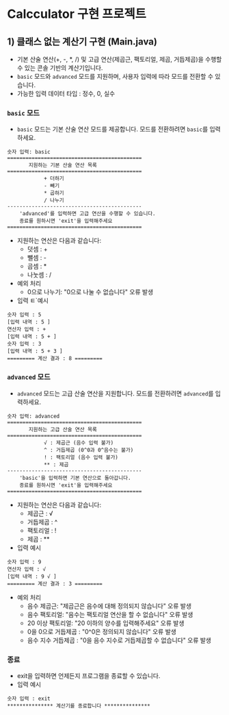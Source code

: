 # Calcculator 구현 프로젝트
## 1) 클래스 없는 계산기 구현 (Main.java)
- 기본 산술 연산(+, -, *, /) 및 고급 연산(제곱근, 팩토리얼, 제곱, 거듭제곱)을 수행할 수 있는 콘솔 기반의 계산기입니다. 
- `basic` 모드와 `advanced` 모드를 지원하며, 사용자 입력에 따라 모드를 전환할 수 있습니다.
- 가능한 입력 데이터 타입 : 정수, 0, 실수
### `basic` 모드
- `basic` 모드는 기본 산술 연산 모드를 제공합니다. 모드를 전환하려면 `basic`를 입력하세요.
```text
숫자 입력: basic
============================================
       지원하는 기본 산술 연산 목록
============================================
            + 더하기
            - 빼기
            * 곱하기
            / 나누기
--------------------------------------------
    'advanced'를 입력하면 고급 연산을 수행할 수 있습니다.
    종료를 원하시면 'exit'을 입력해주세요
============================================
```
- 지원하는 연산은 다음과 같습니다:
  - 덧셈 : + 
  - 뺄셈 : -
  - 곱셈 : *
  - 나눗셈 : /
- 예외 처리
  - 0으로 나누기: "0으로 나눌 수 없습니다" 오류 발생
- 입력 ㅌ`예시
```text
숫자 입력 : 5
[입력 내역 : 5 ]
연산자 입력 : +
[입력 내역 : 5 + ]
숫자 입력 : 3
[입력 내역 : 5 + 3 ]
========= 계산 결과 : 8 =========

```
### `advanced` 모드
- `advanced` 모드는 고급 산술 연산을 지원합니다. 모드를 전환하려면 `advanced`를 입력하세요.
```text
숫자 입력: advanced
============================================
       지원하는 고급 산술 연산 목록
============================================
            √ : 제곱근 (음수 입력 불가)
            ^ : 거듭제곱 (0^0과 0^음수는 불가)
            ! : 팩토리얼 (음수 입력 불가)
            ** : 제곱
--------------------------------------------
    'basic'을 입력하면 기본 연산으로 돌아갑니다.
    종료를 원하시면 'exit'을 입력해주세요
============================================
```
- 지원하는 연산은 다음과 같습니다:
  - 제곱근 : √
  - 거듭제곱 : ^
  - 팩토리얼 : !
  - 제곱 : **
- 입력 예시
```text
숫자 입력 : 9
연산자 입력 : √
[입력 내역 : 9 √ ]
========= 계산 결과 : 3 =========
```
- 예외 처리
  - 음수 제곱근: "제곱근은 음수에 대해 정의되지 않습니다" 오류 발생
  - 음수 팩토리얼: "음수는 팩토리얼 연산을 할 수 없습니다" 오류 발생
  - 20 이상 팩토리얼: "20 이하의 양수를 입력해주세요" 오류 발생
  - 0을 0으로 거듭제곱 : "0^0은 정의되지 않습니다" 오류 발생
  - 음수 지수 거듭제곱 : "0을 음수 지수로 거듭제곱할 수 없습니다" 오류 발생
### 종료
- exit을 입력하면 언제든지 프로그램을 종료할 수 있습니다.
- 입력 예시
```text
숫자 입력 : exit
*************** 계산기를 종료합니다 ***************
```